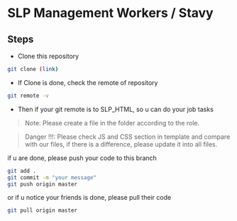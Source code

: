 # SLP Management Workers / Stavy

## Steps
- Clone this repository
```sh
git clone (link)
```
- If Clone is done, check the remote of repository
```sh
git remote -v
```
- Then if your git remote is to SLP_HTML, so u can do your job tasks

> Note: Please create a file in the folder according to the role.


> Danger !!!: Please check JS and CSS section in template and compare with our files, if there is a difference, please update it into all files.

if u are done, please push your code to this branch
```sh
git add .
git commit -m "your message"
git push origin master
```

or if u notice your friends is done, please pull their code
```sh
git pull origin master
```